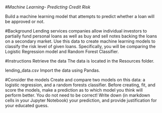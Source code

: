 *#Machine Learning- Predicting Credit Risk*

Build a machine learning model that attempts to predict whether a loan will be approved or not.

#Background
Lending services companies allow individual investors to partially fund personal loans as well as buy and sell notes backing the loans on a secondary market.
Use this data to create machine learning models to classify the risk level of given loans. Specifically, you will be comparing the Logistic Regression model and Random Forest Classifier.

#Instructions
Retrieve the data
The data is located in the Resources folder.

lending_data.csv
Import the data using Pandas.

#Consider the models
Create and compare two models on this data: a logistic regression, and a random forests classifier. Before creating, fit, and score the models, make a prediction as to which model you think will perform better. You do not need to be correct! Write down (in markdown cells in your Jupyter Notebook) your prediction, and provide justification for your educated guess.
